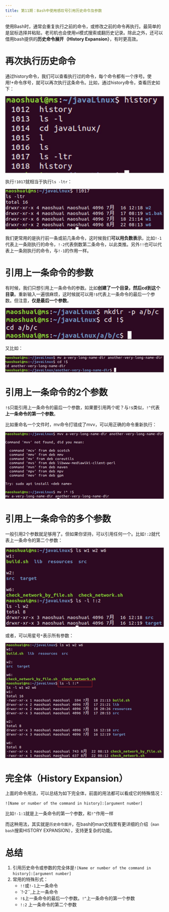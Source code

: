 ```yaml
---
title: 第11期：Bash中使用感叹号引用历史命令及参数
---
```


使用Bash时，通常会重复执行之前的命令，或修改之前的命令再执行。最简单的是鼠标选择并粘贴，老司机也会使用vi模式搜索或翻历史记录。除此之外，还可以借用bash提供的**历史命令展开（HIstory Expansion）**，有时更高效。

# 再次执行历史命令

通过history命令，我们可以查看执行过的命令，每个命令都有一个序号。使用!+命令序号，就可以再次执行这条命令。比如，通过history命令，查看历史如下：

![](./_image/2019-09/history.jpg)

执行`!1017`就相当于执行`ls -ltr`：

![](./_image/2019-09/reference_history.jpg)

我们更常用的是执行前一条或前几条命令，这时候我们**可以用负数表示**，比如`!-1`代表上一条刚执行的命令，`!-2`代表倒数第二条命令，以此类推。另外`!!`也可以代表上一条刚执行的命令，与`!-1`的作用一样。

# 引用上一条命令的参数

有时候，我们只想引用上一条命令的参数。比如**创建了一个目录，然后cd到这个目录**。重新输入一遍很麻烦，这时候就可以用`!$`代表上一条命令的最后一个参数。但注意，**仅是最后一个参数**。

![](./_image/2019-09/refrence_last_argument.jpg)

又比如：

![](./_image/2019-09/refrence_last_argument2-2.jpg)

# 引用上一条命令的2个参数

`!$`只能引用上一条命令的最后一个参数，如果要引用两个呢？与`!$`类似，`!^`代表**上一条命令的第一个参数**。

比如重命名一个文件时，mv命令打错成了mvv，可以用正确的命令重新执行：

![](./_image/2019-09/reference_two_arguments.jpg)

# 引用上一条命令的多个参数

一般引用2个参数就足够用了。但如果你坚持，可以引用任何一个。比如`!:2`就代表上一条命令的第二个参数：

![](./_image/2019-09/reference_any_agument.jpg)

或者，可以用星号`*`表示所有参数：

![](./_image/2019-09/reference_all_arguments.jpg)


# 完全体（History Expansion）

上面的命令用法，可以总结为如下完全体，前面的用法都可以看成它的特殊情况：

```
![Name or number of the command in history]:[argument number]
```

比如`!-1:1`就是上一条命令的第一个参数，和`!^`作用一样

而这种用法，其实就是`历史命令展开`，在bash的man文档里有更详细的介绍（`man bash`搜索HISTORY EXPANSION），支持更复杂的功能。

# 总结
1. 引用历史命令或参数的完全体是`![Name or number of the command in history]:[argument number]`
2. 常用的特殊形式：
    * `!!`或`!-1`上一条命令
    * `!-2``,上上一条命令
    * `!$`上一条命令的最后一个参数。`!^`上一条命令的第一个参数
    * `!:2` 上一条命令的第二个参数



